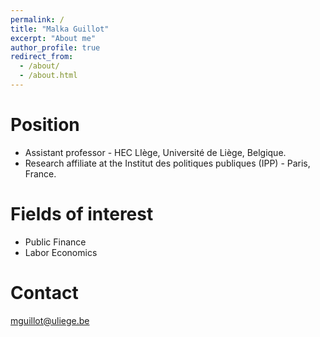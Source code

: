 ```yaml
---
permalink: /
title: "Malka Guillot"
excerpt: "About me"
author_profile: true
redirect_from: 
  - /about/
  - /about.html
---
```


Position
======
- Assistant professor - HEC LIège, Université de Liège, Belgique.
- Research affiliate at the Institut des politiques publiques (IPP) - Paris, France. 

Fields of interest
======
- Public Finance
- Labor Economics

Contact
======
mguillot@uliege.be
